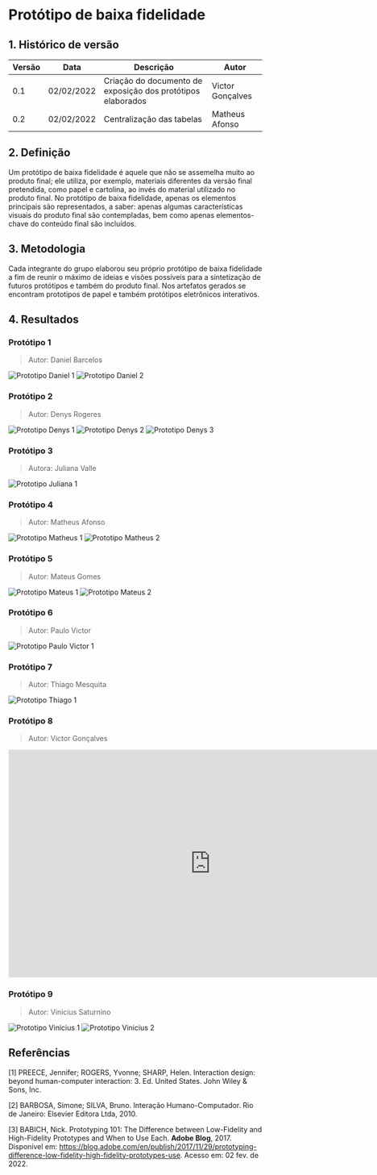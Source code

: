# Protótipo de baixa fidelidade

## 1. Histórico de versão

<center>

| Versão | Data       | Descrição                                           | Autor        |
| ------ | ---------- | --------------------------------------------------- | ------------ |
| 0.1    | 02/02/2022 | Criação do documento de exposição dos protótipos elaborados | Victor Gonçalves |
| 0.2    | 02/02/2022 | Centralização das tabelas | Matheus Afonso |

</center>

## 2. Definição

Um protótipo de baixa fidelidade é aquele que não se assemelha muito ao produto final; ele utiliza, por exemplo, materiais diferentes da versão final pretendida, como papel e cartolina, ao invés do material utilizado no produto final. No protótipo de baixa fidelidade, apenas os elementos principais são representados, a saber: apenas algumas características visuais do produto final são contempladas, bem como apenas elementos-chave do conteúdo final são incluídos.

## 3. Metodologia

Cada integrante do grupo elaborou seu próprio protótipo de baixa fidelidade a fim de reunir o máximo de ideias e visões possíveis para a sintetização de futuros protótipos e também do produto final. Nos artefatos gerados se encontram prototipos de papel e também protótipos eletrônicos interativos.

## 4. Resultados

### Protótipo 1

> Autor: Daniel Barcelos

![Prototipo Daniel 1](../../../assets/prototipos_baixa_fidelidade/prototipo_daniel_1.jpg)
![Prototipo Daniel 2](../../../assets/prototipos_baixa_fidelidade/prototipo_daniel_2.jpg)

### Protótipo 2

> Autor: Denys Rogeres

![Prototipo Denys 1](../../../assets/prototipos_baixa_fidelidade/prototipo_denys_1.jpeg)
![Prototipo Denys 2](../../../assets/prototipos_baixa_fidelidade/prototipo_denys_2.jpeg)
![Prototipo Denys 3](../../../assets/prototipos_baixa_fidelidade/prototipo_denys_3.jpeg)

### Protótipo 3

> Autora: Juliana Valle

![Prototipo Juliana 1](../../../assets/prototipos_baixa_fidelidade/prototipo_juliana_1.jpeg)

### Protótipo 4

> Autor: Matheus Afonso

![Prototipo Matheus 1](../../../assets/prototipos_baixa_fidelidade/prototipo_mateus_afonso_1.jpeg)
![Prototipo Matheus 2](../../../assets/prototipos_baixa_fidelidade/prototipo_mateus_afonso_2.jpeg)

### Protótipo 5

> Autor: Mateus Gomes

![Prototipo Mateus 1](../../../assets/prototipos_baixa_fidelidade/prototipo_mateus_gomes_1.png)
![Prototipo Mateus 2](../../../assets/prototipos_baixa_fidelidade/prototipo_mateus_gomes_2.png)

### Protótipo 6

> Autor: Paulo Victor

![Prototipo Paulo Victor 1](../../../assets/prototipos_baixa_fidelidade/prototipo_paulo_victor_1.png)

### Protótipo 7

> Autor: Thiago Mesquita

![Prototipo Thiago 1](../../../assets/prototipos_baixa_fidelidade/prototipo_thiago_1.png)

### Protótipo 8

> Autor: Victor Gonçalves

<iframe style="border: 1px solid rgba(0, 0, 0, 0.1);" width="800" height="450" src="https://www.figma.com/embed?embed_host=share&url=https%3A%2F%2Fwww.figma.com%2Fproto%2FyNLgoTJq8ADrsuzvDgxotT%2FPrototipo_baixa_garimpei%3Fnode-id%3D2%253A2%26scaling%3Dmin-zoom%26page-id%3D0%253A1%26starting-point-node-id%3D2%253A2" allowfullscreen></iframe>

### Protótipo 9

> Autor: Vinicius Saturnino

![Prototipo Vinicius 1](../../../assets/prototipos_baixa_fidelidade/prototipo_vinicius_1.png)
![Prototipo Vinicius 2](../../../assets/prototipos_baixa_fidelidade/prototipo_vinicius_2.png)

## Referências

[1] PREECE, Jennifer; ROGERS, Yvonne; SHARP, Helen. Interaction design: beyond human-computer interaction: 3. Ed. United States. John Wiley & Sons, Inc.

[2] BARBOSA, Simone; SILVA, Bruno. Interação Humano-Computador. Rio de Janeiro: Elsevier Editora Ltda, 2010.

[3] BABICH, Nick. Prototyping 101: The Difference between Low-Fidelity and High-Fidelity Prototypes and When to Use Each. **Adobe Blog**, 2017. Disponível em: <https://blog.adobe.com/en/publish/2017/11/29/prototyping-difference-low-fidelity-high-fidelity-prototypes-use>. Acesso em: 02 fev. de 2022.